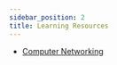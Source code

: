 ```yaml
---
sidebar_position: 2
title: Learning Resources
---
```


- [Computer Networking](https://youtu.be/IPvYjXCsTg8)